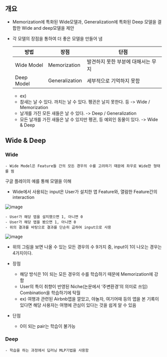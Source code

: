 ## 개요
- Memorization에 특화된 Wide모델과, Generalization에 특화된 Deep 모델을 결합한 Wide and deep모델을 제안
- 각 모델의 장점을 통하여 더 좋은 모델을 만들어 냄

	|	방법			|		장점	  |		단점|
	|		---			|			---			|		-------		|
	| Wide Model | Memorization  |  발견하지 못한 부분에 대해서는 무지	 |
	| Deep Model | Generalization |  세부적으로 기억하지 못함  |
	
	- ex)
	- 참새는 날 수 있다. 까치는 날 수 있다. 펭귄은 날지 못한다. 등 -> Wide  / Memorization
	- 날개를 가진 모든 새들은 날 수 있다. -> Deep / Generalization
	- 모든 날개를 가진 새들은 날 수 있지만 펭귄, 등 예외인 동물이 있다. -> Wide & Deep

## Wide & Deep
### Wide
	- Wide Model은 Feature들 간의 모든 경우의 수를 고려하기 때문에 좌우로 Wide한 형태를 띔

구글 플레이의 예를 통해 모델을 이해
- Wide에서 사용되는 input은  User가 설치한 앱 Feature와, 열람한 Feature간의 interaction

![image](https://user-images.githubusercontent.com/78646691/163551466-95e0518c-3d9b-4e0f-9eae-e0e42f75150f.png)



	- User가 해당 앱을 설치했으면 1, 아니면 0  
	- User가 해당 앱을 봤으면 1, 아니면 0 
	- 위의 결과를 바탕으로 결과를 단순히 곱하여 input으로 사용
![image](https://user-images.githubusercontent.com/78646691/163551797-230283f3-3190-4177-8e51-25f24b14d914.png)

- 위의 그림을 보면 나올 수 있는 모든 경우의 수 9가지 중, input이 1이 나오는 경우는 4가지이다.

- 장점
	- 해당 방식은 1이 되는 모든 경우의 수를 학습하기 때문에 Memorization에 강함
	 - User의 특이 취향이 반영된 Niche(논문에서 ‘주변환경’의 의미로 쓰임) Combination을 학습하기에 탁월 
	 - ex) 여행과 관련된 Airbnb앱을 깔았고, 야놀자, 여기어때 등의 앱을 본 기록이 있다면 해당 사용자는 여행에 관심이 있다는 것을 쉽게 알 수 있음
- 단점
	- 0이 되는 pair는 학습이 불가능

### Deep
	- 학습을 하는 과정에서 딥러닝 MLP기법을 사용함
